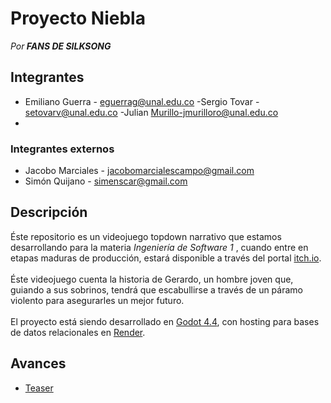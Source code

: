 # Proyecto Niebla
<i> Por<b> FANS DE SILKSONG </b> </i>

## Integrantes
- Emiliano Guerra - eguerrag@unal.edu.co 
-Sergio Tovar - setovarv@unal.edu.co
-Julian Murillo-jmurilloro@unal.edu.co
-

### Integrantes externos
- Jacobo Marciales - jacobomarcialescampo@gmail.com
- Simón Quijano - simenscar@gmail.com

## Descripción
Éste repositorio es un videojuego topdown narrativo que estamos desarrollando para la materia <i> Ingeniería de Software 1 </i>, cuando entre en etapas maduras de producción, estará disponible a través del portal [itch.io](https://itch.io). <br> <br>
Éste videojuego cuenta la historia de Gerardo, un hombre joven que, guiando a sus sobrinos, tendrá que escabullirse a través de un páramo violento para asegurarles un mejor futuro. <br> <br>
El proyecto está siendo desarrollado en [Godot 4.4](https://godotengine.org), con hosting para bases de datos relacionales en [Render](https://render.com).

## Avances
- [Teaser](https://www.youtube.com/watch?v=1qowAzNawa4)
 
